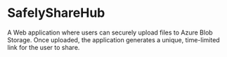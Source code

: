 # SafelyShareHub
A Web application where users can securely upload files to Azure Blob Storage. Once uploaded, the application generates a unique, time-limited link for the user to share.
